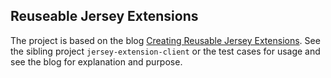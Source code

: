 Reuseable Jersey Extensions
----

The project is based on the blog [Creating Reusable Jersey Extensions][1].
See the sibling project `jersey-extension-client` or the test cases for usage
and see the blog for explanation and purpose.

[1]: http://paulsamsotha.blogspot.com/2015/10/creating-reusable-jersey-extensions.html

